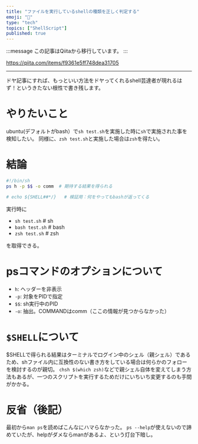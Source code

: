 ```yaml
---
title: "ファイルを実行しているshellの種類を正しく判定する"
emoji: "📝"
type: "tech"
topics: ["ShellScript"]
published: true
---
```


:::message
この記事はQiitaから移行しています。
:::

https://qiita.com/items/f9361e5ff748dea31705

---

ドヤ記事にすれば、もっといい方法をドヤってくれるshell芸達者が現れるはず！というきたない根性で書き残します。

# やりたいこと
ubuntu(デフォルトがbash）で`sh test.sh`を実施した時に`sh`で実施された事を検知したい。
同様に、`zsh test.sh`と実施した場合は`zsh`を得たい。

# 結論
``` test.sh
#!/bin/sh
ps h -p $$ -o comm  # 期待する結果を得られる

# echo ${SHELL##*/}   # 検証用：何をやってもbashが返ってくる
```

実行時に

- `sh test.sh`  # sh
- `bash test.sh`  # bash
- `zsh test.sh`  # zsh

を取得できる。

# psコマンドのオプションについて
- `h`: ヘッダーを非表示
- `-p`: 対象をPIDで指定
- `$$`: sh実行中のPID
- `-o`: 抽出。COMMANDはcomm（ここの情報が見つからなかった）

# `$SHELL`について
$SHELLで得られる結果はターミナルでログイン中のシェル（親シェル）であるため、shファイル内に互換性のない書き方をしている場合は何らかのフォローを検討するのが親切。
`chsh $(which zsh)`などで親シェル自体を変えてしまう方法もあるが、一つのスクリプトを実行するためだけにいちいち変更するのも手間がかかる。

# 反省（後記）
最初から`man ps`を読めばこんなにハマらなかった。
`ps --help`が使えないので諦めていたが、helpがダメならmanがあるよ、という灯台下暗し。

